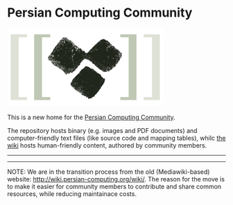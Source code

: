 # Persian Computing Community

![Persian Computing Logo](community/images/Persian-Computing-Logo.png)

This is a new home for the [Persian Computing Community](http://persian-computing.org/).

The repository hosts binary (e.g. images and PDF documents) and computer-friendly text files
(like source code and mapping tables), whilc [the
wiki](https://persian-computing.github.io/persian-computing/wiki/) hosts human-friendly content,
authored by community members.

----
----

NOTE: We are in the transition process from the old (Mediawiki-based) website:
<http://wiki.persian-computing.org/wiki/>. The reason for the move is to make it easier for
community members to contribute and share common resources, while reducing maintainace costs.
